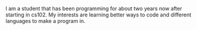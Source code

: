 I am a student that has been programming for about two years now after starting in cs102. My interests are learning better ways to code and different languages to make a program in.
